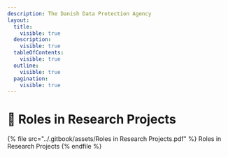 ```yaml
---
description: The Danish Data Protection Agency
layout:
  title:
    visible: true
  description:
    visible: true
  tableOfContents:
    visible: true
  outline:
    visible: true
  pagination:
    visible: true
---
```


# 🔵 Roles in Research Projects

{% file src="../.gitbook/assets/Roles in Research Projects.pdf" %}
Roles in Research Projects
{% endfile %}
